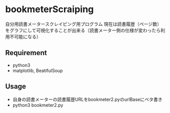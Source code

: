 # bookmeterScraiping

自分用読書メータースクレイピング用プログラム
現在は読書履歴（ページ数）をグラフにして可視化することが出来る（読書メーター側の仕様が変わったら利用不可能になる）

## Requirement

* python3
* matplotlib, BeatifulSoup

## Usage

* 自身の読書メーターの読書履歴URLをbookmeter2.pyのurlBaseにベタ書き
* python3 bookmeter2.py
  
